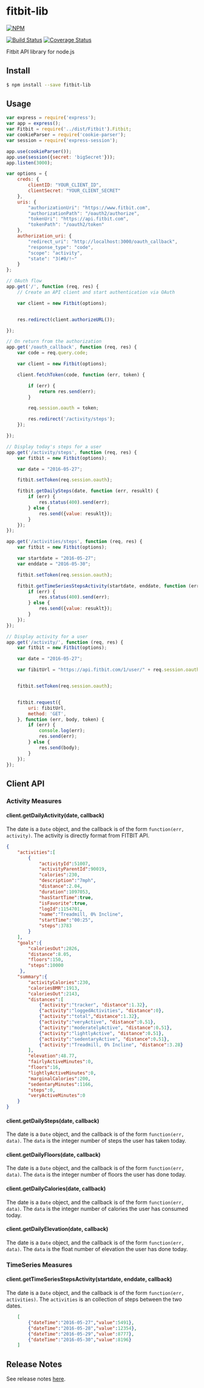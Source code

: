# fitbit-lib
[![NPM][npm-image]][npm-url]

[![Build Status][travis-image]][travis-url]
[![Coverage Status][coveralls-image]][coveralls-url]


Fitbit API library for node.js


## Install

```sh
$ npm install --save fitbit-lib
```


## Usage

```js
var express = require('express');
var app = express();
var Fitbit = require('../dist/Fitbit').Fitbit;
var cookieParser = require('cookie-parser');
var session = require('express-session');

app.use(cookieParser());
app.use(session({secret: 'bigSecret'}));
app.listen(3000);

var options = {
    creds: {
        clientID: "YOUR_CLIENT_ID",
        clientSecret: "YOUR_CLIENT_SECRET"
    },
    uris: {
        "authorizationUri": "https://www.fitbit.com",
        "authorizationPath": "/oauth2/authorize",
        "tokenUri": "https://api.fitbit.com",
        "tokenPath": "/oauth2/token"
    },
    authorization_uri: {
        "redirect_uri": "http://localhost:3000/oauth_callback",
        "response_type": "code",
        "scope": "activity",
        "state": "3(#0/!~"
    }
};

// OAuth flow
app.get('/', function (req, res) {
    // Create an API client and start authentication via OAuth

    var client = new Fitbit(options);


    res.redirect(client.authorizeURL());

});

// On return from the authorization
app.get('/oauth_callback', function (req, res) {
    var code = req.query.code;

    var client = new Fitbit(options);

    client.fetchToken(code, function (err, token) {

        if (err) {
            return res.send(err);
        }

        req.session.oauth = token;

        res.redirect('/activity/steps');
    });

});

// Display today's steps for a user
app.get('/activity/steps', function (req, res) {
    var fitbit = new Fitbit(options);

    var date = "2016-05-27";

    fitbit.setToken(req.session.oauth);

    fitbit.getDailySteps(date, function (err, resuklt) {
        if (err) {
            res.status(400).send(err);
        } else {
            res.send({value: resuklt});
        }
    });
});

app.get('/activities/steps', function (req, res) {
    var fitbit = new Fitbit(options);

    var startdate = "2016-05-27";
    var enddate = "2016-05-30";

    fitbit.setToken(req.session.oauth);

    fitbit.getTimeSeriesStepsActivity(startdate, enddate, function (err, resuklt) {
        if (err) {
            res.status(400).send(err);
        } else {
            res.send({value: resuklt});
        }
    });
});

// Display activity for a user
app.get('/activity/', function (req, res) {
    var fitbit = new Fitbit(options);

    var date = "2016-05-27";

    var fibitUrl = "https://api.fitbit.com/1/user/" + req.session.oauth.user_id + "/activities/date/" + date + ".json";


    fitbit.setToken(req.session.oauth);


    fitbit.request({
        uri: fibitUrl,
        method: 'GET',
    }, function (err, body, token) {
        if (err) {
            console.log(err);
            res.send(err);
        } else {
            res.send(body);
        }
    });
});

```

## Client API

### Activity Measures

#### client.getDailyActivity(date, callback)
The date is a `Date` object, and the callback is of the form `function(err, activity)`.
The activity is directly format from FITBIT API.
```json
{
    "activities":[
        {
            "activityId":51007,
            "activityParentId":90019,
            "calories":230,
            "description":"7mph",
            "distance":2.04,
            "duration":1097053,
            "hasStartTime":true,
            "isFavorite":true,
            "logId":1154701,
            "name":"Treadmill, 0% Incline",
            "startTime":"00:25",
            "steps":3783
        }
    ],
    "goals":{
        "caloriesOut":2826,
        "distance":8.05,
        "floors":150,
        "steps":10000
     },
    "summary":{
        "activityCalories":230,
        "caloriesBMR":1913,
        "caloriesOut":2143,
        "distances":[
            {"activity":"tracker", "distance":1.32},
            {"activity":"loggedActivities", "distance":0},
            {"activity":"total","distance":1.32},
            {"activity":"veryActive", "distance":0.51},
            {"activity":"moderatelyActive", "distance":0.51},
            {"activity":"lightlyActive", "distance":0.51},
            {"activity":"sedentaryActive", "distance":0.51},
            {"activity":"Treadmill, 0% Incline", "distance":3.28}
        ],
        "elevation":48.77,
        "fairlyActiveMinutes":0,
        "floors":16,
        "lightlyActiveMinutes":0,
        "marginalCalories":200,
        "sedentaryMinutes":1166,
        "steps":0,
        "veryActiveMinutes":0
    }
}
```


#### client.getDailySteps(date, callback)
The date is a `Date` object, and the callback is of the form `function(err, data)`. The `data` is the integer number of steps the user has taken today.

#### client.getDailyFloors(date, callback)
The date is a `Date` object, and the callback is of the form `function(err, data)`. The `data` is the integer number of floors the user has
done today.

#### client.getDailyCalories(date, callback)
The date is a `Date` object, and the callback is of the form `function(err, data)`. The `data` is the integer number of calories the user has consumed today.

#### client.getDailyElevation(date, callback)
The date is a `Date` object, and the callback is of the form `function(err, data)`. The `data` is the float number of elevation the user
has done today.

### TimeSeries Measures
#### client.getTimeSeriesStepsActivity(startdate, enddate, callback)
The date is a `Date` object, and the callback is of the form `function(err, activities)`. The `activities` is an collection of steps
between the two dates.
```json
    [
        {"dateTime":"2016-05-27","value":5491},
        {"dateTime":"2016-05-28","value":12354},
        {"dateTime":"2016-05-29","value":8777},
        {"dateTime":"2016-05-30","value":8196}
    ]
```

## Release Notes

See release notes [here](./RELEASENOTES.md).


[npm-image]: https://nodei.co/npm/fitbit-lib.png
[npm-url]: https://nodei.co/npm/fitbit-lib
[travis-image]: https://api.travis-ci.org/workfel/fitbit-lib.svg?branch=master
[travis-url]:https://api.travis-ci.org/workfel/fitbit-lib
[coveralls-image]: https://coveralls.io/repos/workfel/fitbit-lib/badge.svg?branch=master
[coveralls-url]: https://coveralls.io/r/workfel/fitbit-lib?branch=master
